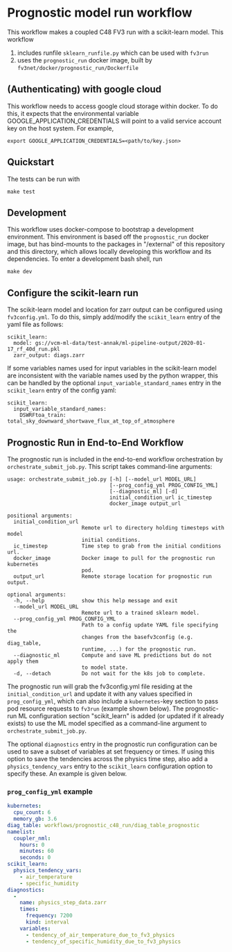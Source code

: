 Prognostic model run workflow
=============================

This workflow makes a coupled C48 FV3 run with a scikit-learn model. This workflow
1. includes runfile `sklearn_runfile.py` which can be used with `fv3run`
1. uses the `prognostic_run` docker image, built by `fv3net/docker/prognostic_run/Dockerfile`

(Authenticating) with google cloud
--------------------------------

This workflow needs to access google cloud storage within docker. To do this,
it expects that the environmental variable GOOGLE_APPLICATION_CREDENTIALS
will point to a valid service account key on the host system. For example,

    export GOOGLE_APPLICATION_CREDENTIALS=<path/to/key.json>

Quickstart
----------

The tests can be run with

	make test


Development
-----------

This workflow uses docker-compose to bootstrap a development environment. This
environment is based off the `prognostic_run` docker image, but has bind-mounts
to the packages in "/external" of this repository and this directory, which
allows locally developing this workflow and its dependencies. To enter a
development bash shell, run

    make dev


Configure the scikit-learn run
------------------------------------------

The scikit-learn model and location for zarr output can be configured using `fv3config.yml`. To do this, simply add/modify the `scikit_learn` entry of the yaml file as follows:
```
scikit_learn:
  model: gs://vcm-ml-data/test-annak/ml-pipeline-output/2020-01-17_rf_40d_run.pkl
  zarr_output: diags.zarr
```

If some variables names used for input variables in the scikit-learn model are inconsistent with the variable names used by the python wrapper, this can be handled by the optional `input_variable_standard_names` entry in the `scikit_learn` entry of the config yaml:
```
scikit_learn:
  input_variable_standard_names:
    DSWRFtoa_train: total_sky_downward_shortwave_flux_at_top_of_atmosphere
```

Prognostic Run in End-to-End Workflow
-------------------------------------

The prognostic run is included in the end-to-end workflow orchestration by `orchestrate_submit_job.py`.  This script takes command-line arguments:

```
usage: orchestrate_submit_job.py [-h] [--model_url MODEL_URL]
                                 [--prog_config_yml PROG_CONFIG_YML]
                                 [--diagnostic_ml] [-d]
                                 initial_condition_url ic_timestep
                                 docker_image output_url

positional arguments:
  initial_condition_url
                        Remote url to directory holding timesteps with model
                        initial conditions.
  ic_timestep           Time step to grab from the initial conditions url.
  docker_image          Docker image to pull for the prognostic run kubernetes
                        pod.
  output_url            Remote storage location for prognostic run output.

optional arguments:
  -h, --help            show this help message and exit
  --model_url MODEL_URL
                        Remote url to a trained sklearn model.
  --prog_config_yml PROG_CONFIG_YML
                        Path to a config update YAML file specifying the
                        changes from the basefv3config (e.g. diag_table,
                        runtime, ...) for the prognostic run.
  --diagnostic_ml       Compute and save ML predictions but do not apply them
                        to model state.
  -d, --detach          Do not wait for the k8s job to complete.
```

The prognostic run will grab the fv3config.yml file residing at the `initial_condition_url` and update it with any values specified in `prog_config_yml`, which can also include a `kubernetes`-key section to pass pod resource requests to `fv3run` (example shown below).  The prognostic-run ML configuration section "scikit_learn" is added (or updated if it already exists) to use the ML model specified as a command-line argument to `orchestrate_submit_job.py`.

The optional `diagnostics` entry in the prognostic run configuration can be used to save a subset of variables at set frequency or times.
If using this option to save the tendencies across the physics time step, also add a `physics_tendency_vars` entry to the `scikit_learn` configuration
option to specify these. An example is given below.

### `prog_config_yml` example

```yaml
kubernetes:
  cpu_count: 6
  memory_gb: 3.6
diag_table: workflows/prognostic_c48_run/diag_table_prognostic
namelist:
  coupler_nml:
    hours: 0
    minutes: 60
    seconds: 0
scikit_learn:
  physics_tendency_vars: 
    - air_temperature
    - specific_humidity
diagnostics:
  -
    name: physics_step_data.zarr
    times:
      frequency: 7200
      kind: interval
    variables:
      - tendency_of_air_temperature_due_to_fv3_physics
      - tendency_of_specific_humidity_due_to_fv3_physics

```
